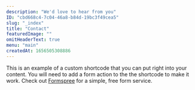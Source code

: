 ```yaml
---
description: "We'd love to hear from you"
ID: "cbd668c4-7c04-46a8-b84d-19bc3f49cea5"
slug: "_index"
title: "Contact"
featuredImage: ""
omitHeaderText: true
menu: "main"
createdAt: 1656505308886
---
```


This is an example of a custom shortcode that you can put right into your content. You will need to add a form action to the the shortcode to make it work. Check out [Formspree](https://formspree.io/) for a simple, free form service.
